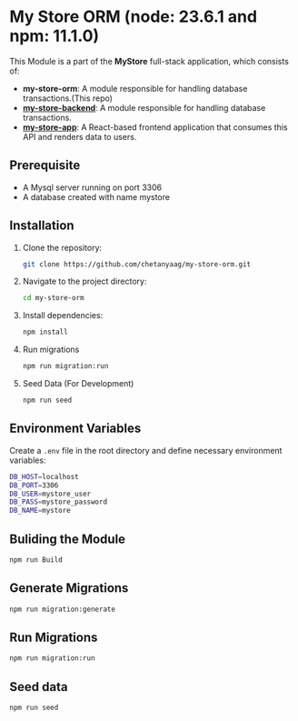 # My Store ORM (node: 23.6.1 and npm: 11.1.0)

This Module is a part of the **MyStore** full-stack application, which consists of:

- **my-store-orm**: A module responsible for handling database transactions.(This repo)
- [**my-store-backend**](https://github.com/chetanyaag/my-store-backend): A module responsible for handling database transactions.
- [**my-store-app**](https://github.com/chetanyaag/my-store-app): A React-based frontend application that consumes this API and renders data to users.


## Prerequisite
- A Mysql server running on port 3306
- A database created with name mystore


## Installation

1. Clone the repository:
   ```sh
   git clone https://github.com/chetanyaag/my-store-orm.git
   ```
2. Navigate to the project directory:
   ```sh
   cd my-store-orm
   ```
3. Install dependencies:
   ```sh
   npm install
   ```
4. Run migrations
    ```sh
    npm run migration:run
    ```
5. Seed Data (For Development)
    ```sh
    npm run seed
    ```

## Environment Variables

Create a `.env` file in the root directory and define necessary environment variables:

```sh
DB_HOST=localhost
DB_PORT=3306
DB_USER=mystore_user
DB_PASS=mystore_password
DB_NAME=mystore
```



## Buliding the Module
```sh
npm run Build
```


## Generate Migrations
```sh
npm run migration:generate
```
## Run Migrations
```sh
npm run migration:run
```

## Seed data
```sh
npm run seed
```





